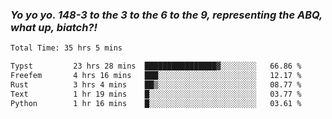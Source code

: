 ### ***Yo yo yo. 148-3 to the 3 to the 6 to the 9, representing the ABQ, what up, biatch?!***

<!--START_SECTION:waka-->

```txt
Total Time: 35 hrs 5 mins

Typst         23 hrs 28 mins  ████████████████▓░░░░░░░░   66.86 %
Freefem       4 hrs 16 mins   ███░░░░░░░░░░░░░░░░░░░░░░   12.17 %
Rust          3 hrs 4 mins    ██▒░░░░░░░░░░░░░░░░░░░░░░   08.77 %
Text          1 hr 19 mins    █░░░░░░░░░░░░░░░░░░░░░░░░   03.77 %
Python        1 hr 16 mins    █░░░░░░░░░░░░░░░░░░░░░░░░   03.61 %
```

<!--END_SECTION:waka-->

<!--
**AJMC2002/AJMC2002** is a ✨ _special_ ✨ repository because its `README.md` (this file) appears on your GitHub profile.

Here are some ideas to get you started:

- 🔭 I’m currently working on ...
- 🌱 I’m currently learning ...
- 👯 I’m looking to collaborate on ...
- 🤔 I’m looking for help with ...
- 💬 Ask me about ...
- 📫 How to reach me: ...
- 😄 Pronouns: ...
- ⚡ Fun fact: ...
-->
